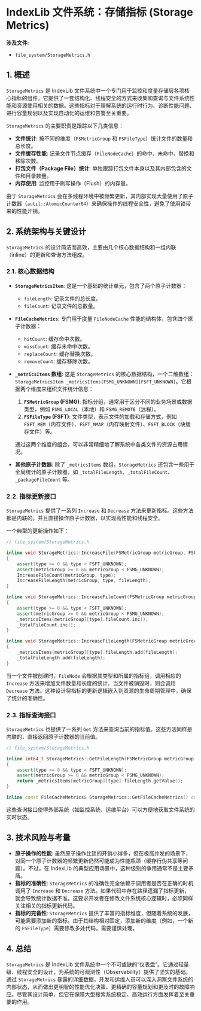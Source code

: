 
# IndexLib 文件系统：存储指标 (Storage Metrics)

**涉及文件:**
* `file_system/StorageMetrics.h`

## 1. 概述

`StorageMetrics` 是 IndexLib 文件系统中一个专门用于监控和度量存储层各项核心指标的组件。它提供了一套结构化、线程安全的方式来收集和查询与文件系统性能和资源使用相关的数据。这些指标对于理解系统的运行时行为、诊断性能问题、进行容量规划以及实现自动化的运维和告警至关重要。

`StorageMetrics` 的主要职责是跟踪以下几类信息：

*   **文件统计**: 按不同的维度（`FSMetricGroup` 和 `FSFileType`）统计文件的数量和总长度。
*   **文件缓存性能**: 记录文件节点缓存（`FileNodeCache`）的命中、未命中、替换和移除次数。
*   **打包文件（Package File）统计**: 单独跟踪打包文件本身以及其内部包含的文件和目录数量。
*   **内存使用**: 监控用于刷写操作（Flush）的内存量。

由于 `StorageMetrics` 会在多线程环境中被频繁更新，其内部实现大量使用了原子计数器（`autil::AtomicCounter64`）来确保操作的线程安全性，避免了使用锁带来的性能开销。

## 2. 系统架构与关键设计

`StorageMetrics` 的设计简洁而高效，主要由几个核心数据结构和一组内联（inline）的更新和查询方法组成。

### 2.1. 核心数据结构

*   **`StorageMetricsItem`**: 这是一个基础的统计单元，包含了两个原子计数器：
    *   `fileLength`: 记录文件的总长度。
    *   `fileCount`: 记录文件的总数量。

*   **`FileCacheMetrics`**: 专门用于度量 `FileNodeCache` 性能的结构体，包含四个原子计数器：
    *   `hitCount`: 缓存命中次数。
    *   `missCount`: 缓存未命中次数。
    *   `replaceCount`: 缓存替换次数。
    *   `removeCount`: 缓存移除次数。

*   **`_metricsItems` 数组**: 这是 `StorageMetrics` 的核心数据结构，一个二维数组：`StorageMetricsItem _metricsItems[FSMG_UNKNOWN][FSFT_UNKNOWN]`。它根据两个维度来组织文件统计信息：
    1.  **`FSMetricGroup` (FSMG)**: 指标分组，通常用于区分不同的业务场景或数据类型，例如 `FSMG_LOCAL`（本地）和 `FSMG_REMOTE`（远程）。
    2.  **`FSFileType` (FSFT)**: 文件类型，表示文件的加载和存储方式，例如 `FSFT_MEM`（内存文件）、`FSFT_MMAP`（内存映射文件）、`FSFT_BLOCK`（块缓存文件）等。

    通过这两个维度的组合，可以非常精细地了解系统中各类文件的资源占用情况。

*   **其他原子计数器**: 除了 `_metricsItems` 数组，`StorageMetrics` 还包含一些用于全局统计的原子计数器，如 `_totalFileLength`、`_totalFileCount`、`_packageFileCount` 等。

### 2.2. 指标更新接口

`StorageMetrics` 提供了一系列 `Increase` 和 `Decrease` 方法来更新指标。这些方法都是内联的，并且直接操作原子计数器，以实现高性能和线程安全。

一个典型的更新操作如下：

```cpp
// file_system/StorageMetrics.h

inline void StorageMetrics::IncreaseFile(FSMetricGroup metricGroup, FSFileType type, int64_t fileLength)
{
    assert(type >= 0 && type < FSFT_UNKNOWN);
    assert(metricGroup >= 0 && metricGroup < FSMG_UNKNOWN);
    IncreaseFileCount(metricGroup, type);
    IncreaseFileLength(metricGroup, type, fileLength);
}

inline void StorageMetrics::IncreaseFileCount(FSMetricGroup metricGroup, FSFileType type)
{
    assert(type >= 0 && type < FSFT_UNKNOWN);
    assert(metricGroup >= 0 && metricGroup < FSMG_UNKNOWN);
    _metricsItems[metricGroup][type].fileCount.inc();
    _totalFileCount.inc();
}

inline void StorageMetrics::IncreaseFileLength(FSMetricGroup metricGroup, FSFileType type, int64_t fileLength)
{
    _metricsItems[metricGroup][type].fileLength.add(fileLength);
    _totalFileLength.add(fileLength);
}
```

当一个文件被创建时，`FileNode` 会根据其类型和所属的指标组，调用相应的 `Increase` 方法来增加文件数量和长度的统计。当文件被销毁时，则会调用 `Decrease` 方法。这种设计将指标的更新逻辑嵌入到资源的生命周期管理中，确保了统计的准确性。

### 2.3. 指标查询接口

`StorageMetrics` 也提供了一系列 `Get` 方法来查询当前的指标值。这些方法同样是内联的，直接返回原子计数器的当前值。

```cpp
// file_system/StorageMetrics.h

inline int64_t StorageMetrics::GetFileLength(FSMetricGroup metricGroup, FSFileType type) const
{
    assert(type >= 0 && type < FSFT_UNKNOWN);
    assert(metricGroup >= 0 && metricGroup < FSMG_UNKNOWN);
    return _metricsItems[metricGroup][type].fileLength.getValue();
}

inline const FileCacheMetrics& StorageMetrics::GetFileCacheMetrics() const { return _fileCacheMetrics; }
```

这些查询接口使得外部系统（如监控系统、运维平台）可以方便地获取文件系统的实时状态。

## 3. 技术风险与考量

*   **原子操作的性能**: 虽然原子操作比锁的开销小得多，但在极高并发的场景下，对同一个原子计数器的频繁更新仍然可能成为性能瓶颈（缓存行伪共享等问题）。不过，在 IndexLib 的典型应用场景中，这种级别的争用通常不是主要矛盾。
*   **指标的准确性**: `StorageMetrics` 的准确性完全依赖于调用者是否在正确的时机调用了 `Increase` 和 `Decrease` 方法。如果代码中存在路径遗漏了指标更新，就会导致统计数据不准。这要求开发者在修改文件系统核心逻辑时，必须同样关注相关的指标更新代码。
*   **指标的完备性**: `StorageMetrics` 提供了丰富的指标维度，但随着系统的发展，可能需要添加新的指标。由于其结构相对固定，添加新的维度（例如，一个新的 `FSFileType`）需要修改多处代码，需要谨慎处理。

## 4. 总结

`StorageMetrics` 是 IndexLib 文件系统中一个不可或缺的“仪表盘”。它通过轻量级、线程安全的设计，为系统的可观测性（Observability）提供了坚实的基础。通过 `StorageMetrics` 暴露的详细数据，开发和运维人员可以深入洞察文件系统的内部状态，从而做出更明智的性能优化决策、更精确的容量规划和更及时的故障响应。尽管其设计简单，但它在保障大型搜索系统稳定、高效运行方面发挥着至关重要的作用。
